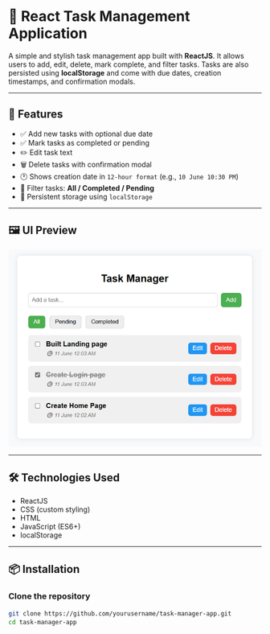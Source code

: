 # 📝 React Task Management Application

A simple and stylish task management app built with **ReactJS**. It allows users to add, edit, delete, mark complete, and filter tasks. Tasks are also persisted using **localStorage** and come with due dates, creation timestamps, and confirmation modals.

---

## 🚀 Features

- ✅ Add new tasks with optional due date
- ✅ Mark tasks as completed or pending
- ✏️ Edit task text
- 🗑️ Delete tasks with confirmation modal
- 🕐 Shows creation date in `12-hour format` (e.g., `10 June 10:30 PM`)
- 📂 Filter tasks: **All / Completed / Pending**
- 💾 Persistent storage using `localStorage`

---

## 🖼️ UI Preview

![Project Screenshot](./public/screenshot.png)

---

## 🛠️ Technologies Used

- ReactJS
- CSS (custom styling)
- HTML
- JavaScript (ES6+)
- localStorage 

---

## 📦 Installation

### Clone the repository

```bash
git clone https://github.com/yourusername/task-manager-app.git
cd task-manager-app
